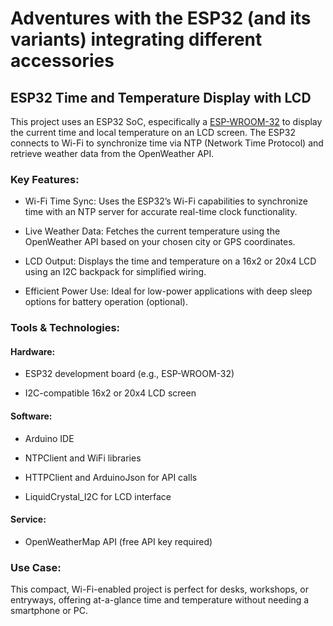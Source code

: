 # Adventures with the ESP32 (and its variants) integrating different accessories

## ESP32 Time and Temperature Display with LCD

This project uses an ESP32 SoC, especifically a [ESP-WROOM-32](https://www.espressif.com/sites/default/files/documentation/esp32-wroom-32_datasheet_en.pdf) to display the current time and local temperature on an LCD screen. The ESP32 connects to Wi-Fi to synchronize time via NTP (Network Time Protocol) and retrieve weather data from the OpenWeather API.

### Key Features:
- Wi-Fi Time Sync: Uses the ESP32’s Wi-Fi capabilities to synchronize time with an NTP server for accurate real-time clock functionality.

- Live Weather Data: Fetches the current temperature using the OpenWeather API based on your chosen city or GPS coordinates.

- LCD Output: Displays the time and temperature on a 16x2 or 20x4 LCD using an I2C backpack for simplified wiring.

- Efficient Power Use: Ideal for low-power applications with deep sleep options for battery operation (optional).

### Tools & Technologies:
#### Hardware:

- ESP32 development board (e.g., ESP-WROOM-32)

- I2C-compatible 16x2 or 20x4 LCD screen

#### Software:

- Arduino IDE

- NTPClient and WiFi libraries

- HTTPClient and ArduinoJson for API calls

- LiquidCrystal_I2C for LCD interface

#### Service:

- OpenWeatherMap API (free API key required)

### Use Case:
This compact, Wi-Fi-enabled project is perfect for desks, workshops, or entryways, offering at-a-glance time and temperature without needing a smartphone or PC. 
